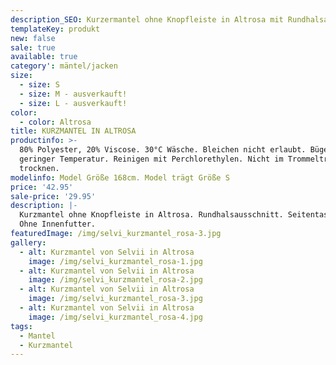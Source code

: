 ```yaml
---
description_SEO: Kurzermantel ohne Knopfleiste in Altrosa mit Rundhalsausschnitt von Selvii.
templateKey: produkt
new: false
sale: true
available: true
category': mäntel/jacken
size:
  - size: S
  - size: M - ausverkauft!
  - size: L - ausverkauft!
color:
  - color: Altrosa
title: KURZMANTEL IN ALTROSA
productinfo: >-
  80% Polyester, 20% Viscose. 30°C Wäsche. Bleichen nicht erlaubt. Bügeln mit
  geringer Temperatur. Reinigen mit Perchlorethylen. Nicht im Trommeltrockner
  trocknen.
modelinfo: Model Größe 168cm. Model trägt Größe S
price: '42.95'
sale-price: '29.95'
description: |-
  Kurzmantel ohne Knopfleiste in Altrosa. Rundhalsausschnitt. Seitentaschen.
  Ohne Innenfutter.
featuredImage: /img/selvi_kurzmantel_rosa-3.jpg
gallery:
  - alt: Kurzmantel von Selvii in Altrosa
    image: /img/selvi_kurzmantel_rosa-1.jpg
  - alt: Kurzmantel von Selvii in Altrosa
    image: /img/selvi_kurzmantel_rosa-2.jpg
  - alt: Kurzmantel von Selvii in Altrosa
    image: /img/selvi_kurzmantel_rosa-3.jpg
  - alt: Kurzmantel von Selvii in Altrosa
    image: /img/selvi_kurzmantel_rosa-4.jpg
tags:
  - Mantel
  - Kurzmantel
---
```


